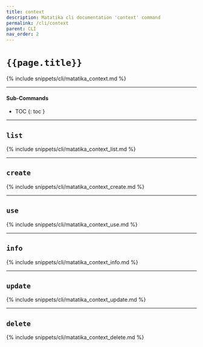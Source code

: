 ```yaml
---
title: context
description: Matatika cli documentation 'context' command
permalink: /cli/context
parent: CLI
nav_order: 2
---
```


# `{{page.title}}`

{% include snippets/cli/matatika_context.md %}

---

#### Sub-Commands

- TOC
{: toc }

---

## `list`
{% include snippets/cli/matatika_context_list.md %}

---

## `create`
{% include snippets/cli/matatika_context_create.md %}

---

## `use`
{% include snippets/cli/matatika_context_use.md %}

---

## `info`
{% include snippets/cli/matatika_context_info.md %}

---

## `update`
{% include snippets/cli/matatika_context_update.md %}

---

## `delete`
{% include snippets/cli/matatika_context_delete.md %}
